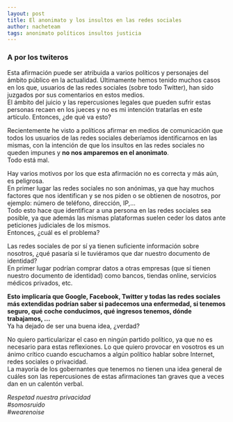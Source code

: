 ```yaml
---
layout: post
title: El anonimato y los insultos en las redes sociales
author: nacheteam
tags: anonimato políticos insultos justicia
---
```


### A por los twiteros

Esta afirmación puede ser atribuida a varios políticos y personajes del ámbito público en la actualidad. Últimamente hemos tenido muchos casos en los que, usuarios de las redes sociales (sobre todo Twitter), han sido juzgados por sus comentarios en estos medios.  
El ámbito del juicio y las repercusiones legales que pueden sufrir estas personas recaen en los jueces y no es mi intención tratarlas en este artículo. Entonces, ¿de qué va esto?  

Recientemente he visto a políticos afirmar en medios de comunicación que todos los usuarios de las redes sociales deberíamos identificarnos en las mismas, con la intención de que los insultos en las redes sociales no queden impunes y **no nos amparemos en el anonimato**.  
Todo está mal.  

Hay varios motivos por los que esta afirmación no es correcta y más aún, es peligrosa.  
En primer lugar las redes sociales no son anónimas, ya que hay muchos factores que nos identifican y se nos piden o se obtienen de nosotros, por ejemplo: número de teléfono, dirección, IP,...  
Todo esto hace que identificar a una persona en las redes sociales sea posible, ya que además las mismas plataformas suelen ceder los datos ante peticiones judiciales de los mismos.  
Entonces, ¿cuál es el problema?  

Las redes sociales de por sí ya tienen suficiente información sobre nosotros, ¿qué pasaría si le tuviéramos que dar nuestro documento de identidad?  
En primer lugar podrían comprar datos a otras empresas (que sí tienen nuestro documento de identidad) como bancos, tiendas online, servicios médicos privados, etc.  

**Esto implicaría que Google, Facebook, Twitter y todas las redes sociales más extendidas podrían saber si padecemos una enfermedad, si tenemos seguro, qué coche conducimos, qué ingresos tenemos, dónde trabajamos, ...**  
Ya ha dejado de ser una buena idea, ¿verdad?

No quiero particularizar el caso en ningún partido político, ya que no es necesario para estas reflexiones. Lo que quiero provocar en vosotros es un ánimo crítico cuando escuchamos a algún político hablar sobre Internet, redes sociales o privacidad.  
La mayoría de los gobernantes que tenemos no tienen una idea general de cuáles son las repercusiones de estas afirmaciones tan graves que a veces dan en un calentón verbal.  

_Respetad nuestra privacidad_  
_\#somosruido_  
_\#wearenoise_
